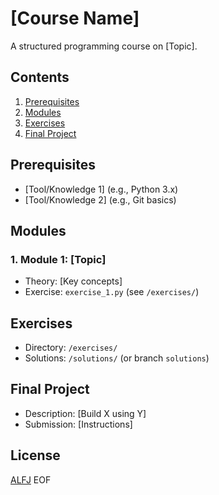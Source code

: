 # [Course Name]
A structured programming course on [Topic].

## Contents
1. [Prerequisites](#prerequisites)
2. [Modules](#modules)
3. [Exercises](#exercises)
4. [Final Project](#final-project)

## Prerequisites
- [Tool/Knowledge 1] (e.g., Python 3.x)
- [Tool/Knowledge 2] (e.g., Git basics)

## Modules
### 1. Module 1: [Topic]
- Theory: [Key concepts]
- Exercise: `exercise_1.py` (see `/exercises/`)

## Exercises
- Directory: `/exercises/`
- Solutions: `/solutions/` (or branch `solutions`)

## Final Project
- Description: [Build X using Y]
- Submission: [Instructions]

## License
[ALFJ](LICENSE)
EOF
